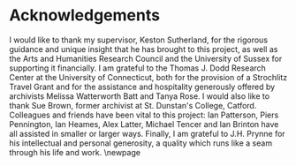 # Acknowledgements

I would like to thank my supervisor, Keston Sutherland, for the rigorous guidance and unique insight that he has brought to this project, as well as the Arts and Humanities Research Council and the University of Sussex for supporting it financially. I am grateful to the Thomas J. Dodd Research Center at the University of Connecticut, both for the provision of a Strochlitz Travel Grant and for the assistance and hospitality generously offered by archivists Melissa Watterworth Batt and Tanya Rose. I would also like to thank Sue Brown, former archivist at St. Dunstan's College, Catford. Colleagues and friends have been vital to this project: Ian Patterson, Piers Pennington, Ian Heames, Alex Latter, Michael Tencer and Ian Brinton have all assisted in smaller or larger ways. Finally, I am grateful to J.H. Prynne for his intellectual and personal generosity, a quality which runs like a seam through his life and work.
\newpage 
